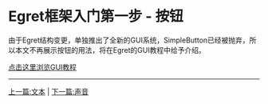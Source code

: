 Egret框架入门第一步 - 按钮
===============

由于Egret结构变更，单独推出了全新的GUI系统，SimpleButton已经被抛弃，所以本文不再展示按钮的用法，将在Egret的GUI教程中给予介绍。

[点击这里浏览GUI教程](https://www.egret-labs.org/)

- - -

[上一篇:文本](https://github.com/NeoGuo/html5-documents/blob/master/egret/04-text.md)
| [下一篇:声音](https://github.com/NeoGuo/html5-documents/blob/master/egret/06-sound.md)
